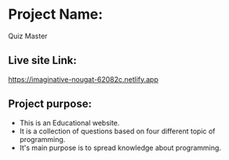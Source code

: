 # Project Name:

Quiz Master

## Live site Link:

https://imaginative-nougat-62082c.netlify.app

## Project purpose:
- This is an Educational website.
- It is a collection of questions based on four different topic of programming.
- It's main purpose is to spread knowledge about programming.
